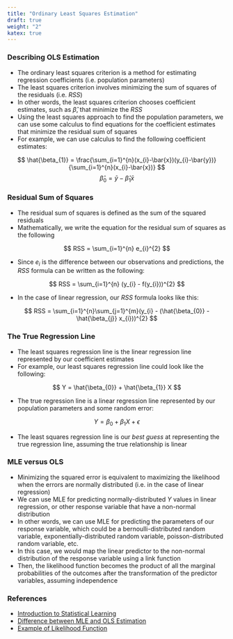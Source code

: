 ```yaml
---
title: "Ordinary Least Squares Estimation"
draft: true
weight: "2"
katex: true
---
```


### Describing OLS Estimation
- The ordinary least squares criterion is a method for estimating regression coefficients (i.e. population parameters)
- The least squares criterion involves minimizing the sum of squares of the residuals (i.e. $RSS$)
- In other words, the least squares criterion chooses coefficient estimates, such as $\hat{\beta}$, that minimize the $RSS$
- Using the least squares approach to find the population parameters, we can use some calculus to find equations for the coefficient estimates that minimize the residual sum of squares
- For example, we can use calculus to find the following coefficient estimates:

$$ \hat{\beta_{1}} = \frac{\sum_{i=1}^{n}(x_{i}-\bar{x})(y_{i}-\bar{y})}{\sum_{i=1}^{n}(x_{i}-\bar{x})} $$
$$ \hat{\beta}_{0} = \bar{y} - \hat{β}_{1}\bar{x} $$

### Residual Sum of Squares
- The residual sum of squares is defined as the sum of the squared residuals
- Mathematically, we write the equation for the residual sum of squares as the following

$$ RSS = \sum_{i=1}^{n} e_{i}^{2} $$

- Since $e_{i}$ is the difference between our observations and predictions, the $RSS$ formula can be written as the following:

$$ RSS = \sum_{i=1}^{n} (y_{i} - f(y_{i}))^{2} $$

- In the case of linear regression, our $RSS$ formula looks like this:

$$ RSS = \sum_{i=1}^{n}\sum_{j=1}^{m}(y_{i} - (\hat{\beta_{0}} - \hat{\beta_{j}} x_{i}))^{2} $$

### The True Regression Line
- The least squares regression line is the linear regression line represented by our coefficient estimates
- For example, our least squares regression line could look like the following:

$$ Y = \hat{\beta_{0}} + \hat{\beta_{1}} X $$

- The true regression line is a linear regression line represented by our population parameters and some random error:

$$ Y = \beta_{0} + \beta_{1} X + \epsilon $$

- The least squares regression line is our *best guess* at representing the true regression line, assuming the true relationship is linear

### MLE versus OLS
- Minimizing the squared error is equivalent to maximizing the likelihood when the errors are normally distributed (i.e. in the case of linear regression)
- We can use MLE for predicting normally-distributed $Y$ values in linear regression, or other response variable that have a non-normal distribution
- In other words, we can use MLE for predicting the parameters of our response variable, which could be a bernoulli-distributed random variable, exponentially-distributed random variable, poisson-distributed random variable, etc.
- In this case, we would map the linear predictor to the non-normal distribution of the response variable using a link function
- Then, the likelihood function becomes the product of all the marginal probabilities of the outcomes after the transformation of the predictor variables, assuming independence

### References
- [Introduction to Statistical Learning](http://faculty.marshall.usc.edu/gareth-james/ISL/ISLR%20Seventh%20Printing.pdf)
- [Difference between MLE and OLS Estimation](https://stats.stackexchange.com/questions/143705/maximum-likelihood-method-vs-least-squares-method)
- [Example of Likelihood Function](https://stats.stackexchange.com/questions/211848/likelihood-why-multiply)
